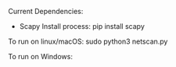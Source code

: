 Current Dependencies:
- Scapy
Install process:
  pip install scapy

To run on linux/macOS:
  sudo python3 netscan.py

To run on Windows:
  
